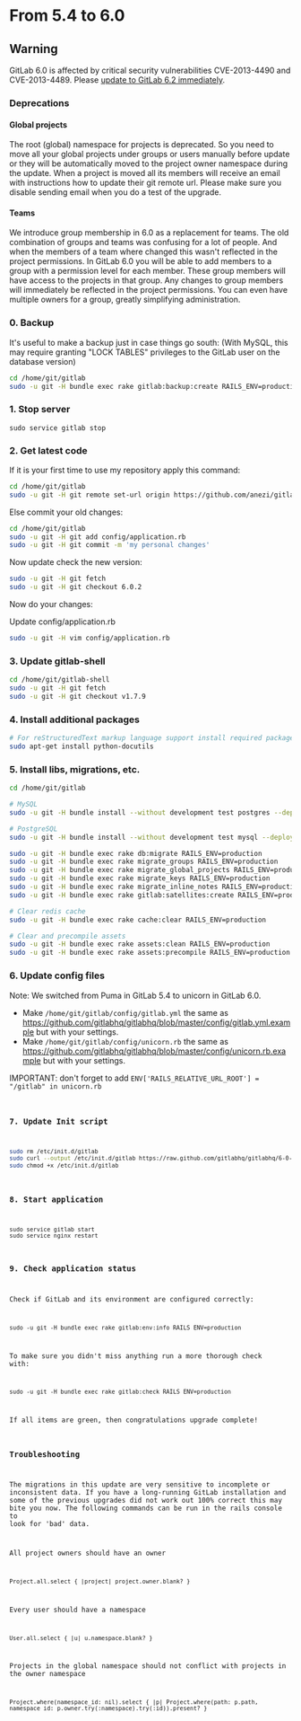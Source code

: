 # From 5.4 to 6.0

## Warning
GitLab 6.0 is affected by critical security vulnerabilities CVE-2013-4490 and CVE-2013-4489. Please [update to GitLab 6.2 immediately](6.0-to-6.2.md).

### Deprecations

#### Global projects

The root (global) namespace for projects is deprecated.
So you need to move all your global projects under groups or users manually before update or they will be automatically moved to the project owner namespace during the update. When a project is moved all its members will receive an email with instructions how to update their git remote url. Please make sure you disable sending email when you do a test of the upgrade.

#### Teams

We introduce group membership in 6.0 as a replacement for teams.
The old combination of groups and teams was confusing for a lot of people.
And when the members of a team where changed this wasn't reflected in the project permissions.
In GitLab 6.0 you will be able to add members to a group with a permission level for each member.
These group members will have access to the projects in that group.
Any changes to group members will immediately be reflected in the project permissions.
You can even have multiple owners for a group, greatly simplifying administration.

### 0. Backup

It's useful to make a backup just in case things go south:
(With MySQL, this may require granting "LOCK TABLES" privileges to the GitLab user on the database version)

```bash
cd /home/git/gitlab
sudo -u git -H bundle exec rake gitlab:backup:create RAILS_ENV=production
```

### 1. Stop server

    sudo service gitlab stop

### 2. Get latest code

If it is your first time to use my repository apply this command:

```bash
cd /home/git/gitlab
sudo -u git -H git remote set-url origin https://github.com/anezi/gitlabhq.git
```

Else commit your old changes:

```bash
cd /home/git/gitlab
sudo -u git -H git add config/application.rb
sudo -u git -H git commit -m 'my personal changes'
```

Now update check the new version:

```bash
sudo -u git -H git fetch
sudo -u git -H git checkout 6.0.2
```

Now do your changes:

Update config/application.rb
```bash
sudo -u git -H vim config/application.rb
```

### 3. Update gitlab-shell

```bash
cd /home/git/gitlab-shell
sudo -u git -H git fetch
sudo -u git -H git checkout v1.7.9
```

### 4. Install additional packages

```bash
# For reStructuredText markup language support install required package:
sudo apt-get install python-docutils
```

### 5. Install libs, migrations, etc.

```bash
cd /home/git/gitlab

# MySQL
sudo -u git -H bundle install --without development test postgres --deployment

# PostgreSQL
sudo -u git -H bundle install --without development test mysql --deployment

sudo -u git -H bundle exec rake db:migrate RAILS_ENV=production
sudo -u git -H bundle exec rake migrate_groups RAILS_ENV=production
sudo -u git -H bundle exec rake migrate_global_projects RAILS_ENV=production
sudo -u git -H bundle exec rake migrate_keys RAILS_ENV=production
sudo -u git -H bundle exec rake migrate_inline_notes RAILS_ENV=production
sudo -u git -H bundle exec rake gitlab:satellites:create RAILS_ENV=production

# Clear redis cache
sudo -u git -H bundle exec rake cache:clear RAILS_ENV=production

# Clear and precompile assets
sudo -u git -H bundle exec rake assets:clean RAILS_ENV=production
sudo -u git -H bundle exec rake assets:precompile RAILS_ENV=production
```

### 6. Update config files

Note: We switched from Puma in GitLab 5.4 to unicorn in GitLab 6.0.

* Make `/home/git/gitlab/config/gitlab.yml` the same as https://github.com/gitlabhq/gitlabhq/blob/master/config/gitlab.yml.example but with your settings.
* Make `/home/git/gitlab/config/unicorn.rb` the same as https://github.com/gitlabhq/gitlabhq/blob/master/config/unicorn.rb.example but with your settings.

IMPORTANT: don't forget to add <code>ENV['RAILS_RELATIVE_URL_ROOT'] = "/gitlab"</pre> in unicorn.rb

### 7. Update Init script

```bash
sudo rm /etc/init.d/gitlab
sudo curl --output /etc/init.d/gitlab https://raw.github.com/gitlabhq/gitlabhq/6-0-stable/lib/support/init.d/gitlab
sudo chmod +x /etc/init.d/gitlab
```

### 8. Start application

    sudo service gitlab start
    sudo service nginx restart

### 9. Check application status

Check if GitLab and its environment are configured correctly:

    sudo -u git -H bundle exec rake gitlab:env:info RAILS_ENV=production

To make sure you didn't miss anything run a more thorough check with:

    sudo -u git -H bundle exec rake gitlab:check RAILS_ENV=production

If all items are green, then congratulations upgrade complete!

### Troubleshooting
The migrations in this update are very sensitive to incomplete or inconsistent data. If you have a long-running GitLab installation and some of the previous upgrades did not work out 100% correct this may bite you now. The following commands can be run in the rails console to look for 'bad' data.

All project owners should have an owner
```
Project.all.select { |project| project.owner.blank? }
```

Every user should have a namespace
```
User.all.select { |u| u.namespace.blank? }
```

Projects in the global namespace should not conflict with projects in the owner namespace
```
Project.where(namespace_id: nil).select { |p| Project.where(path: p.path, namespace_id: p.owner.try(:namespace).try(:id)).present? }
```
